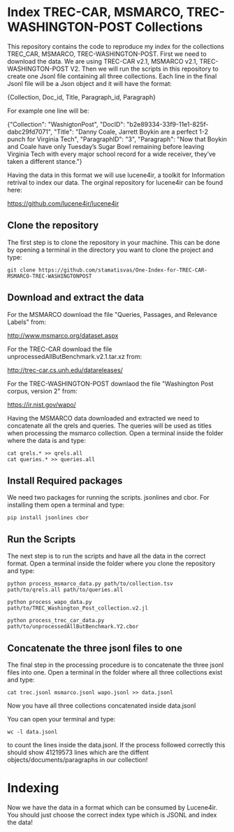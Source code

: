 # Index TREC-CAR, MSMARCO, TREC-WASHINGTON-POST Collections
This repository contains the code to reproduce my index for the collections TREC_CAR, MSMARCO, TREC-WASHINGTON-POST. First we need to download the data. We are using TREC-CAR v2.1, MSMARCO v2.1, TREC-WASHINGTON-POST V2. Then we will run the scripts in this repository to create one Jsonl file containing all three collections. Each line in the final Jsonl file will be a Json object and it will have the format:

{Collection, Doc_id, Title, Paragraph_id, Paragraph}

For example one line will be:

{"Collection": "WashigtonPost", "DocID": "b2e89334-33f9-11e1-825f-dabc29fd7071", "Title": "Danny Coale, Jarrett Boykin are a perfect 1-2 punch for Virginia Tech", "ParagraphID": "3", "Paragraph": "Now that Boykin and Coale have only Tuesday’s Sugar Bowl remaining before leaving Virginia Tech with every major school record for a wide receiver, they’ve taken a different stance."}

Having the data in this format we will use lucene4ir, a toolkit for Information retrival to index our data. The orginal repository for lucene4ir can be found here:

https://github.com/lucene4ir/lucene4ir

## Clone the repository

The first step is to clone the repository in your machine. This can be done by opening a terminal in the directory you want to clone the project and type:
```
git clone https://github.com/stamatisvas/One-Index-for-TREC-CAR-MSMARCO-TREC-WASHINGTONPOST
```
## Download and extract the data

For the MSMARCO download the file "Queries, Passages, and Relevance Labels" from:

http://www.msmarco.org/dataset.aspx

For the TREC-CAR download the file unprocessedAllButBenchmark.v2.1.tar.xz from:

http://trec-car.cs.unh.edu/datareleases/

For the TREC-WASHINGTON-POST downlaod the file "Washington Post corpus, version 2" from:

https://ir.nist.gov/wapo/

Having the MSMARCO data downloaded and extracted we need to concatenate all the qrels and queries. The queries will be used as titles when processing the msmarco collection. Open a terminal inside the folder where the data is and type:

```
cat qrels.* >> qrels.all
cat queries.* >> queries.all
```

## Install Required packages

We need two packages for running the scripts. jsonlines and cbor. For installing them open a terminal and type:

```
pip install jsonlines cbor
```

## Run the Scripts

The next step is to run the scripts and have all the data in the correct format. Open a terminal inside the folder where you clone the repository and type:

```
python process_msmarco_data.py path/to/collection.tsv path/to/qrels.all path/to/queries.all

python process_wapo_data.py path/to/TREC_Washington_Post_collection.v2.jl

python process_trec_car_data.py path/to/unprocessedAllButBenchmark.Y2.cbor
```

## Concatenate the three jsonl files to one

The final step in the processing procedure is to concatenate the three jsonl files into one. Open a terminal in the folder where all three collections exist and type:

```
cat trec.jsonl msmarco.jsonl wapo.jsonl >> data.jsonl
```


Now you have all three collections concatenated inside data.jsonl

You can open your terminal and type:

```
wc -l data.jsonl 
```

to count the lines inside the data.jsonl. If the process followed correctly this should show 41219573 lines which are the diffent objects/documents/paragraphs in our collection!

# Indexing

Now we have the data in a format which can be consumed by Lucene4ir. You should just choose the correct index type which is JSONL and index the data!
